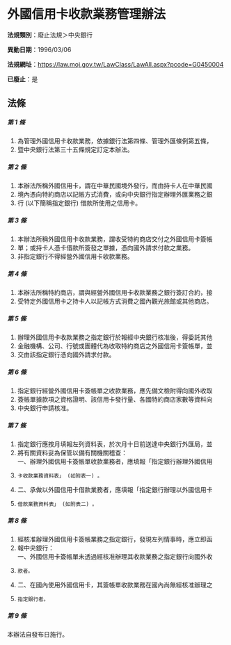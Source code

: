# 外國信用卡收款業務管理辦法

**法規類別**：廢止法規＞中央銀行

**異動日期**：1996/03/06  

**法規網址**：https://law.moj.gov.tw/LawClass/LawAll.aspx?pcode=G0450004

**已廢止**：是



## 法條
##### 第 1 條
1. 為管理外國信用卡收款業務，依據銀行法第四條、管理外匯條例第五條，
1. 暨中央銀行法第三十五條規定訂定本辦法。

##### 第 2 條
1. 本辦法所稱外國信用卡，謂在中華民國境外發行，而由持卡人在中華民國
1. 境內憑向特約商店以記帳方式消費，或向中央銀行指定辦理外匯業務之銀
1. 行 (以下簡稱指定銀行) 借款所使用之信用卡。

##### 第 3 條
1. 本辦法所稱外國信用卡收款業務，謂收受特約商店交付之外國信用卡簽帳
1. 單；或持卡人憑卡借款所簽發之單據，憑向國外請求付款之業務。
1. 非指定銀行不得經營外國信用卡收款業務。

##### 第 4 條
1. 本辦法所稱特約商店，謂與經營外國信用卡收款業務之銀行簽訂合約，接
1. 受特定外國信用卡之持卡人以記帳方式消費之國內觀光旅館或其他商店。

##### 第 5 條
1. 辦理外國信用卡收款業務之指定銀行於報經中央銀行核准後，得委託其他
1. 金融機構、公司、行號或團體代為收取特約商店之外國信用卡簽帳單，並
1. 交由該指定銀行憑向國外請求付款。

##### 第 6 條
1. 指定銀行經營外國信用卡簽帳單之收款業務，應先備文檢附得向國外收取
1. 簽帳單據款項之資格證明、該信用卡發行量、各國特約商店家數等資料向
1. 中央銀行申請核准。

##### 第 7 條
1. 指定銀行應按月填報左列資料表，於次月十日前送達中央銀行外匯局，並
1. 將有關資料妥為保管以備有關機關稽查：  
一、辦理外國信用卡簽帳單收款業務者，應填報「指定銀行辦理外國信用
1.     卡收款業務資料表」 (如附表一) 。
1. 二、承做以外國信用卡借款業務者，應填報「指定銀行辦理以外國信用卡
1.     借款業務資料表」 (如附表二) 。

##### 第 8 條
1. 經核准辦理外國信用卡簽帳業務之指定銀行，發現左列情事時，應立即函
1. 報中央銀行：  
一、外國信用卡簽帳單未透過經核准辦理其收款業務之指定銀行向國外收
1.     款者。
1. 二、在國內使用外國信用卡，其簽帳單收款業務在國內尚無經核准辦理之
1.     指定銀行者。

##### 第 9 條
本辦法自發布日施行。


